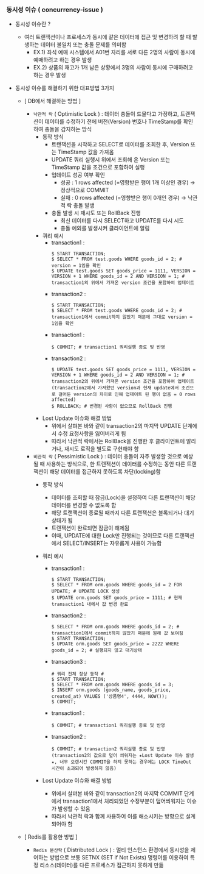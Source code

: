 ### 동시성 이슈 ( concurrency-issue )

- 동시성 이슈란 ?
  - 여러 트랜잭션이나 프로세스가 동시에 같은 데이터에 접근 및 변경하려 할 때 발생하는 데이터 불일치 또는 충돌 문제를 의미함
    - EX.1) 좌석 예매 시스템에서 A01번 자리를 서로 다른 2명의 사람이 동시에 예매하려고 하는 경우 발생
    - EX.2) 상품의 재고가 1개 남은 상황에서 3명의 사람이 동시에 구매하려고 하는 경우 발생


- 동시성 이슈를 해결하기 위한 대표방법 3가지
  - [ DB에서 해결하는 방법 ]
    - `낙관적 락` ( Optimistic Lock ) : 데이터 충돌이 드물다고 가정하고, 트랜잭션이 데이터를 수정하기 전에 버전(Version) 번호나 TimeStamp를 확인하여 충돌을 감지하는 방식
      - 동작 방식
        - 트랜잭션을 시작하고 SELECT로 데이터를 조회한 후, Version 또는 TimeStamp 값을 가져옴
        - UPDATE 쿼리 실행시 위에서 조회해 온 Version 또는 TimeStamp 값을 조건으로 포함하여 실행
        - 업데이트 성공 여부 확인
          - 성공 : 1 rows affected (=영향받은 행이 1개 이상인 경우) → 정상적으로 COMMIT
          - 실패 : 0 rows affected (=영향받은 행이 0개인 경우) → 낙관적 락 충돌 발생
        - 충돌 발생 시 재시도 또는 RollBack 진행
          - 최신 데이터를 다시 SELECT하고 UPDATE를 다시 시도
          - 충돌 예외를 발생시켜 클라이언트에 알림
      - 쿼리 예시
        - transaction1 :
          ~~~
          $ START TRANSACTION;
          $ SELECT * FROM test.goods WHERE goods_id = 2; # version = 1임을 확인
          $ UPDATE test.goods SET goods_price = 1111, VERSION = VERSION + 1 WHERE goods_id = 2 AND VERSION = 1; # transaction1의 위에서 가져온 version 조건을 포함하여 업데이트
          ~~~
        - transaction2 :
          ~~~
          $ START TRANSACTION;
          $ SELECT * FROM test.goods WHERE goods_id = 2; # transaction1에서 commit하지 않았기 때문에 그대로 version = 1임을 확인
          ~~~
        - transaction1 :
          ~~~
          $ COMMIT; # transaction1 쿼리실행 종료 및 반영
          ~~~
        - transaction2 :
          ~~~
          $ UPDATE test.goods SET goods_price = 1111, VERSION = VERSION + 1 WHERE goods_id = 2 AND VERSION = 1; # transaction2의 위에서 가져온 version 조건을 포함하여 업데이트 (transaction2에서 가져왔던 version과 현재 update에서 조건으로 걸어둔 version의 차이로 인해 업데이트 된 행이 없음 = 0 rows affected)
          $ ROLLBACK; # 변경된 사항이 없으므로 RollBack 진행
          ~~~
      - Lost Update 이슈와 해결 방법
        - 위에서 살펴본 바와 같이 transaction2의 마지막 UPDATE 단계에서 수정 요청사항을 잃어버리게 됨
        - 따라서 낙관적 락에서는 RollBack을 진행한 후 클라이언트에 알리거나, 재시도 로직을 별도로 구현해야 함
    - `비관적 락` ( Pessimistic Lock ) : 데이터 충돌이 자주 발생할 것으로 예상될 때 사용하는 방식으로, 한 트랜잭션이 데이터를 수정하는 동안 다른 트랜잭션이 해당 데이터를 접근하지 못하도록 차단(locking)함
      - 동작 방식
        - 데이터를 조회할 때 잠금(Lock)을 설정하여 다른 트랜잭션이 해당 데이터를 변경할 수 없도록 함
        - 해당 트랜잭션이 종료될 때까지 다른 트랜잭션은 블록되거나 대기 상태가 됨
        - 트랜잭션이 완료되면 잠금이 해제됨
        - 이때, UPDATE에 대한 Lock만 진행되는 것이므로 다른 트랜잭션에서 SELECT/INSERT는 자유롭게 사용이 가능함
      - 쿼리 예시
        - transaction1 :
          ~~~
          $ START TRANSACTION;
          $ SELECT * FROM orm.goods WHERE goods_id = 2 FOR UPDATE; # UPDATE LOCK 생성
          $ UPDATE orm.goods SET goods_price = 1111; # 현재 transaction1 내에서 값 변경 완료
          ~~~
        - transaction2 :
          ~~~
          $ SELECT * FROM orm.goods WHERE goods_id = 2; # transaction1에서 commit하지 않았기 때문에 원래 값 보여짐 
          $ START TRANSACTION;
          $ UPDATE orm.goods SET goods_price = 2222 WHERE goods_id = 2; # 실행되지 않고 대기상태
          ~~~
        - transaction3 :
          ~~~
          # 쿼리 전체 정상 동작 #
          $ START TRANSACTION;
          $ SELECT * FROM orm.goods WHERE goods_id = 3;
          $ INSERT orm.goods (goods_name, goods_price, created_at) VALUES ('상품명4', 4444, NOW());
          $ COMMIT;
          ~~~
        - transaction1 :
          ~~~
          $ COMMIT; # transaction1 쿼리실행 종료 및 반영
          ~~~
        - transaction2 :
          ~~~
          $ COMMIT; # transaction2 쿼리실행 종료 및 반영(transaction2의 값으로 덮어 씌워지는 ★Lost Update 이슈 발생★, 너무 오랜시간 COMMIT을 하지 못하는 경우에는 LOCK TimeOut 시간이 초과되어 발생하지 않음)
          ~~~

      - Lost Update 이슈와 해결 방법
        - 위에서 살펴본 바와 같이 transaction2의 마지막 COMMIT 단계에서 transaction1에서 처리되었던 수정부분이 덮어씌워지는 이슈가 발생할 수 있음
        - 따라서 낙관적 락과 함께 사용하여 이를 해소시키는 방향으로 설계되어야 함


  - [ Redis를 활용한 방법 ]
    - `Redis 분산락` ( Distributed Lock ) : 멀티 인스턴스 환경에서 동시성을 제어하는 방법으로 보통 SETNX (SET if Not Exists) 명령어를 이용하여 특정 리소스(데이터)를 다른 프로세스가 접근하지 못하게 만듦
